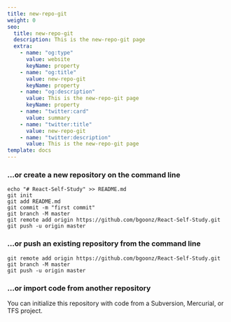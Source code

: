 ```yaml
---
title: new-repo-git
weight: 0
seo:
  title: new-repo-git
  description: This is the new-repo-git page
  extra:
    - name: "og:type"
      value: website
      keyName: property
    - name: "og:title"
      value: new-repo-git
      keyName: property
    - name: "og:description"
      value: This is the new-repo-git page
      keyName: property
    - name: "twitter:card"
      value: summary
    - name: "twitter:title"
      value: new-repo-git
    - name: "twitter:description"
      value: This is the new-repo-git page
template: docs
---
```


### ...or create a new repository on the command line

```
echo "# React-Self-Study" >> README.md
git init
git add README.md
git commit -m "first commit"
git branch -M master
git remote add origin https://github.com/bgoonz/React-Self-Study.git
git push -u origin master
```

### ...or push an existing repository from the command line

```
git remote add origin https://github.com/bgoonz/React-Self-Study.git
git branch -M master
git push -u origin master
```

### ...or import code from another repository

You can initialize this repository with code from a Subversion, Mercurial, or TFS project.
